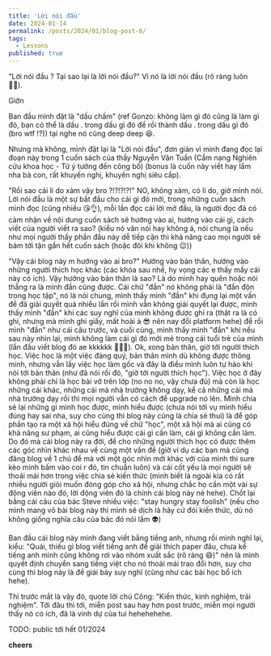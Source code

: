 ```yaml
---
title: 'Lời nói đầu'
date: 2024-01-14
permalink: /posts/2024/01/blog-post-0/
tags:
  - Lessons
published: true
---
```


"Lời nói đầu ? Tại sao lại là lời nói đầu?"
Vì nó là lời nói đầu (rõ ràng luôn 🧑‍🎄).

Giỡn

Ban đầu mình đặt là "dấu chấm" (ref Gonzo: không làm gì đó cũng là làm gì đó, bạn có thể là dấu . trong dấu gì đó để rồi thành dấu . trong dấu gì đó (bro wtf !?)) tại nghe nó cũng deep deep 😆.

Nhưng mà không, mình đặt lại là "Lời nói đầu", đơn giản vì mình đang đọc lại đoạn này trong 1 cuốn sách của thầy Nguyễn Văn Tuấn (Cẩm nang Nghiên cứu khoa học - Từ ý tưởng đến công bố) (bonus là cuốn này viết hay lắm nha bà con, rất khuyến nghị, khuyến nghị siêu cấp). 

"Rồi sao cái lí do xàm vậy bro ?!?!?!?!"
NO, không xàm, có lí do, giờ mình nói. 
Lời nói đầu là một sự bắt đầu cho cái gì đó mới, trong những cuốn sách mình đọc (cũng nhiều 😘👌), mỗi lần đọc cái lời mở đầu, là người đọc đã có cảm nhận về nội dung cuốn sách sẽ hướng vào ai, hướng vào cái gì, cách viết của người viết ra sao? (kiểu nó văn nói hay không á, nói chung là nếu như mọi người thấy phần đầu này dễ tiếp cận thì khả năng cao mọi người sẽ bám tới tận gần hết cuốn sách (hoặc đôi khi không 😉))

"Vậy cái blog này m hướng vào ai bro?"
Hướng vào bản thân, hướng vào những người thích học khác (các khóa sau nhế, hy vọng các e thấy mấy cái này có ích). Vậy hướng vào bản thân là sao? Là do mình hay quên hoặc nói thẳng ra là mình đần cũng được. Cái chữ "đần" nó không phải là "đần độn trong học tập", nó là nói chung, mình thấy mình "đần" khi đụng lại một vấn đề đã giải quyết quá nhiều lần rồi mình vẫn không giải quyết lại được, mình thấy mình "đần" khi các suy nghĩ của mình không được ghi ra (thật ra là có ghi, nhưng mà mình ghi giấy, mất hoài à 😎 nên nay đổi platform hehe) để rồi mình "đần" như cái câu trước, và cuối cùng, mình thấy mình "đần" khi nếu sau này nhìn lại, mình không làm cái gì đó mới mẻ trong cái tuổi trẻ của mình (lần đầu viết blog đó ae kkkkkk 🤪🤪🤪). Ok, xong bản thân, giờ tới người thích học. Việc học là một việc đáng quý, bản thân mình dù không được thông minh, nhưng vẫn lấy việc học làm gốc và đây là điều mình luôn tự hào khi nói tới bản thân (như đã nói rồi đó, "giờ tới người thích học"). Việc học ở đây không phải chỉ là học bài vở trên lớp (no no no, vậy chưa đủ) mà còn là học những cái khác, những cái mà nhà trường không dạy, kể cả những cái mà nhà trường dạy rồi thì mọi người vẫn có cách để upgrade nó lên. Mình chia sẻ lại những gì mình học được, mình hiểu được (chưa nói tới vụ mình hiểu đúng hay sai nha, suy cho cùng thì blog này cũng là chia sẻ thui) là để góp phần tạo ra một xã hội hiểu đúng về chữ "học", một xã hội mà ai cũng có khả năng sư phạm, ai cũng hiểu được cái gì cần làm, cái gì không cần làm. Do đó mà cái blog này ra đời, để cho những người thích học có được thêm các góc nhìn khác nhau về cùng một vấn đề (giờ ví dụ các bạn mà cũng đăng blog về 1 chủ đề mà với một góc nhìn mới khác với của mình thì sure kèo mình bấm vào coi r đó, tin chuẩn luôn) và cái cốt yếu là mọi người sẽ thoải mái hơn trong việc chia sẻ kiến thức (mình biết là ngoài kia có rất nhiều người giỏi muốn đóng góp cho xã hội, nhưng chắc họ cần một vài sự động viên nào đó, lời động viên đó là chính cái blog này nè hehe). Chốt lại bằng cái câu của bác Steve nhiều việc: "stay hungry stay foolish" (nếu cho mình mang vô bài blog này thì mình sẽ dịch là hãy cứ đói kiến thức, dù nó không giống nghĩa câu của bác đó nói lắm 👽) 

Ban đầu cái blog này mình đang viết bằng tiếng anh, nhưng rồi mình nghĩ lại, kiểu: "Quái, thiếu gì blog viết tiếng anh để giải thích paper đâu, chưa kể tiếng anh mình cũng không rơi vào nhóm xuất sắc (rõ ràng 😄)" nên là mình quyết định chuyển sang tiếng việt cho nó thoải mái trao đổi hơn, suy cho cùng thì blog này là để giải bày suy nghĩ (cũng như các bài học bổ ích hehe).

Thì trước mắt là vậy đó, quote lời chú Công: "Kiến thức, kinh nghiệm, trải nghiệm". Tới đâu thì tới, miễn post sau hay hơn post trước, miễn mọi người thấy nó có ích, đã là vinh dự của tui hehehehehe. 

TODO: public tới hết 01/2024

**cheers**
